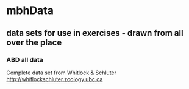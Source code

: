 # mbhData
## data sets for use in exercises - drawn from all over the place



### ABD all data

Complete data set from Whitlock & Schluter 
http://whitlockschluter.zoology.ubc.ca

